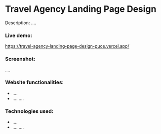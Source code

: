 # Travel Agency Landing Page Design
Description: ….
### Live demo:
https://travel-agency-landing-page-design-puce.vercel.app/
### Screenshot:
….
### Website functionalities:
- ….
- ….
….
### Technologies used:
- ….
- ….
….